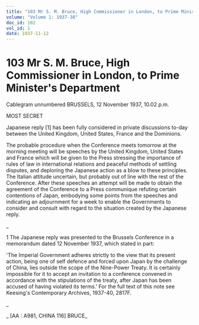 ```yaml
---
title: "103 Mr S. M. Bruce, High Commissioner in London, to Prime Minister's Department"
volume: "Volume 1: 1937-38"
doc_id: 102
vol_id: 1
date: 1937-11-12
---
```


# 103 Mr S. M. Bruce, High Commissioner in London, to Prime Minister's Department

Cablegram unnumbered BRUSSELS, 12 November 1937, 10.02 p.m.

MOST SECRET

Japanese reply [1] has been fully considered in private discussions to-day between the United Kingdom, United States, France and the Dominions.

The probable procedure when the Conference meets tomorrow at the morning meeting will be speeches by the United Kingdom, United States and France which will be given to the Press stressing the importance of rules of law in international relations and peaceful methods of settling disputes, and deploring the Japanese action as a blow to these principles. The Italian attitude uncertain, but probably out of line with the rest of the Conference. After these speeches an attempt will be made to obtain the agreement of the Conference to a Press communique refuting certain contentions of Japan, embodying some points from the speeches and indicating an adjournment for a week to enable the Governments to consider and consult with regard to the situation created by the Japanese reply.

_

1 The Japanese reply was presented to the Brussels Conference in a memorandum dated 12 November 1937, which stated in part:

'The Imperial Government adheres strictly to the view that its present action, being one of self defence and forced upon Japan by the challenge of China, lies outside the scope of the Nine-Power Treaty. It is certainly impossible for it to accept an invitation to a conference convened in accordance with the stipulations of the treaty, after Japan has been accused of having violated its terms.' For the full text of this note see Keesing's Contemporary Archives, 1937-40, 2817F.

_

_ [AA : A981, CHINA 116] BRUCE_
